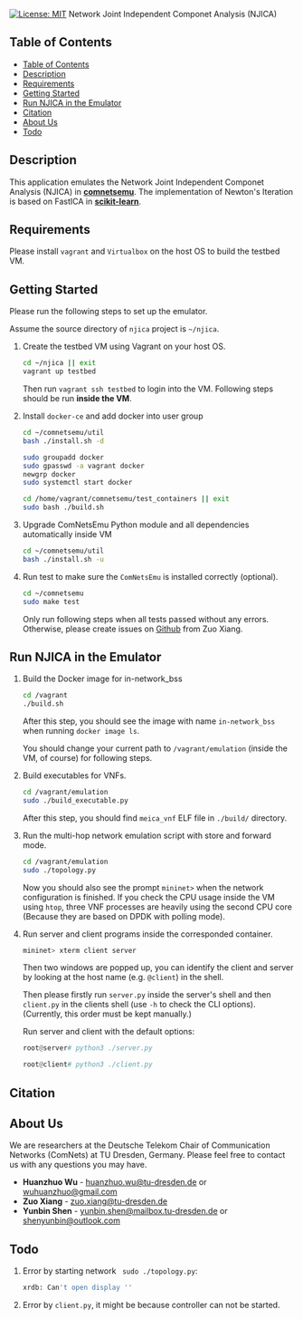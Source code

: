 [![License: MIT](https://img.shields.io/badge/License-MIT-yellow.svg)](https://opensource.org/licenses/MIT)
Network Joint Independent Componet Analysis (NJICA)

## Table of Contents
- [Table of Contents](#table-of-contents)
- [Description](#description)
- [Requirements](#requirements)
- [Getting Started](#getting-started)
- [Run NJICA in the Emulator](#run-njica-in-the-emulator)
- [Citation](#citation)
- [About Us](#about-us)
- [Todo](#todo)

## Description

This application emulates the Network Joint Independent Componet Analysis (NJICA) in **[comnetsemu](https://git.comnets.net/public-repo/comnetsemu)**.
The implementation of Newton's Iteration is based on FastICA in **[scikit-learn](https://scikit-learn.org/stable/)**. 

## Requirements

Please install `vagrant` and `Virtualbox` on the host OS to build the testbed VM.

## Getting Started

Please run the following steps to set up the emulator.

Assume the source directory of `njica` project is `~/njica`.

1. Create the testbed VM using Vagrant on your host OS.

    ```bash
    cd ~/njica || exit
    vagrant up testbed
    ```

    Then run `vagrant ssh testbed` to login into the VM. Following steps should be run **inside the VM**.

2. Install `docker-ce` and add docker into user group
    ```bash
    cd ~/comnetsemu/util
    bash ./install.sh -d

    sudo groupadd docker
    sudo gpasswd -a vagrant docker
    newgrp docker
    sudo systemctl start docker
    
    cd /home/vagrant/comnetsemu/test_containers || exit
    sudo bash ./build.sh
    ```

3. Upgrade ComNetsEmu Python module and all dependencies automatically inside VM
    ```bash
    cd ~/comnetsemu/util
    bash ./install.sh -u
    ```

4. Run test to make sure the `ComNetsEmu` is installed correctly (optional).
    ```bash
    cd ~/comnetsemu
    sudo make test
    ```
    Only run following steps when all tests passed without any errors. Otherwise, please create issues on [Github](https://github.com/stevelorenz/comnetsemu/issues) from Zuo Xiang.

## Run NJICA in the Emulator
1. Build the Docker image for in-network_bss

    ```bash
    cd /vagrant
    ./build.sh
    ```

    After this step, you should see the image with name `in-network_bss` when running `docker image ls`.

    You should change your current path to `/vagrant/emulation` (inside the VM, of course) for following steps.

2. Build executables for VNFs.

    ```bash
    cd /vagrant/emulation
    sudo ./build_executable.py
    ```

    After this step, you should find `meica_vnf` ELF file in `./build/` directory.

3. Run the multi-hop network emulation script with store and forward mode.

    ```bash
    cd /vagrant/emulation
    sudo ./topology.py
    ```

    Now you should also see the prompt `mininet>` when the network configuration is finished.
    If you check the CPU usage inside the VM using `htop`, three VNF processes are heavily using the second CPU core (Because they are based on DPDK with polling mode).

4. Run server and client programs inside the corresponded container.

    ```bash
    mininet> xterm client server
    ```

    Then two windows are popped up, you can identify the client and server by looking at the host name (e.g. `@client`) in the shell.

    Then please firstly run `server.py` inside the server's shell and then `client.py` in the clients shell (use `-h` to check the CLI options). (Currently, this order must be kept manually.)

    Run server and client with the default options:

    ```python
    root@server# python3 ./server.py

    root@client# python3 ./client.py
    ``` 

## Citation

## About Us

We are researchers at the Deutsche Telekom Chair of Communication Networks (ComNets) at TU Dresden, Germany. Please feel free to contact us with any questions you may have.

* **Huanzhuo Wu** - huanzhuo.wu@tu-dresden.de or wuhuanzhuo@gmail.com
* **Zuo Xiang** - zuo.xiang@tu-dresden.de 
* **Yunbin Shen** - yunbin.shen@mailbox.tu-dresden.de or shenyunbin@outlook.com

## Todo
1. Error by starting network ``` sudo ./topology.py```:
   ```bash
   xrdb: Can't open display ''
   ```
2. Error by ```client.py```, it might be because controller can not be started.
